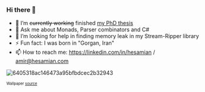 ### Hi there 👋

- 🔭 I’m ~~currently working~~ finished [my PhD thesis](https://scholar.google.com/citations?view_op=view_citation&hl=en&user=rYO_XfQAAAAJ&citation_for_view=rYO_XfQAAAAJ:2osOgNQ5qMEC)
- 💬 Ask me about Monads, Parser combinators and C#
- 🤔 I’m looking for help in finding memory leak in my Stream-Ripper library 
- ⚡ Fun fact: I was born in "Gorgan, Iran"
- 📫 How to reach me: https://linkedin.com/in/hesamian / amir@hesamian.com


<!--
**amir734jj/amir734jj** is a ✨ _special_ ✨ repository because its `README.md` (this file) appears on your GitHub profile.

Here are some ideas to get you started:

- 🔭 I’m currently working on ...
- 🌱 I’m currently learning ...
- 👯 I’m looking to collaborate on ...
- 🤔 I’m looking for help with ...
- 💬 Ask me about ...
- 📫 How to reach me: ...
- 😄 Pronouns: ...
- ⚡ Fun fact: ...
-->

![6405318ac146473a95bfbdcec2b32943](https://c4.wallpaperflare.com/wallpaper/774/793/149/sports-car-road-rally-cars-rallye-wallpaper-preview.jpg)


<sub><sup>Wallpaper [source](https://www.wallpaperflare.com/sports-car-road-rally-cars-rallye-group-b-lancia-037-wallpaper-corbd/download/500x300)</sup></sub>
